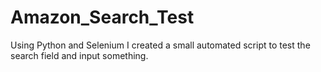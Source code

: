 # Amazon_Search_Test
Using Python and Selenium I created a small automated script to test the search field and input something.
